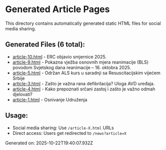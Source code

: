 # Generated Article Pages

This directory contains automatically generated static HTML files for social media sharing.

## Generated Files (6 total):

- [article-10.html](./article-10.html) - ERC objavio smjernice 2025. 
- [article-9.html](./article-9.html) - Pokazna vježba osnovnih mjera reanimacije (BLS) povodom Svjetskog dana reanimacije – 16. oktobra 2025.
- [article-5.html](./article-5.html) - Održan ALS kurs u saradnji sa Resuscitacijskim vijećem Srbije
- [article-3.html](./article-3.html) - Zašto je važna rana defibrilacija? Uloga AVD uređaja.
- [article-4.html](./article-4.html) - Kako prepoznati srčani zastoj i zašto je važno odmah djelovati?
- [article-1.html](./article-1.html) - Osnivanje Udruženja

## Usage:
- Social media sharing: Use `/article-X.html` URLs
- Direct access: Users get redirected to `/news?article=X`

Generated on: 2025-10-22T19:40:07.932Z
